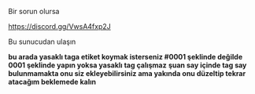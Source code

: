 Bir sorun olursa

https://discord.gg/VwsA4fxp2J

Bu sunucudan ulaşın


**bu arada yasaklı taga etiket koymak isterseniz #0001 şeklinde değilde 0001 şeklinde yapın yoksa yasaklı tag çalışmaz**
**şuan say içinde tag say bulunmamakta onu siz ekleyebilirsiniz ama yakında onu düzeltip tekrar atacağım beklemede kalın**